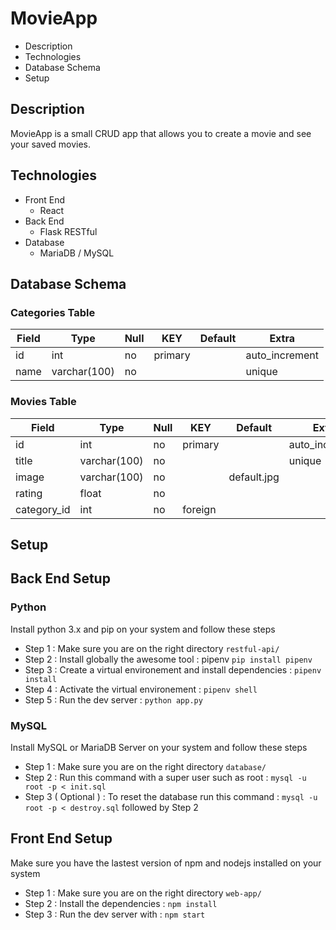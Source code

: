 # MovieApp

* Description
* Technologies
* Database Schema
* Setup

## Description

MovieApp is a small CRUD app that allows you to create a movie and see your saved movies.

## Technologies 

* Front End
	* React 
* Back End 
	* Flask RESTful
* Database
	* MariaDB / MySQL

## Database Schema

### Categories Table

| Field | Type         | Null | KEY     | Default | Extra          |
|-------|--------------|------|---------|---------|----------------|
| id    | int          | no   | primary |         | auto_increment |
| name  | varchar(100) | no   |         |         | unique         |

### Movies Table

| Field       | Type         | Null | KEY     | Default     | Extra          |
|-------------|--------------|------|---------|-------------|----------------|
| id          | int          | no   | primary |             | auto_increment |
| title       | varchar(100) | no   |         |             | unique         |
| image       | varchar(100) | no   |         | default.jpg |                |
| rating      | float        | no   |         |             |                |
| category_id | int          | no   | foreign |             |                |

## Setup

## Back End Setup

### Python

Install python 3.x and pip on your system and follow these steps

* Step 1 : Make sure you are on the right directory ```restful-api/```
* Step 2 : Install globally the awesome tool : pipenv ```pip install pipenv```
* Step 3 : Create a virtual environement and install dependencies : ```pipenv install```
* Step 4 : Activate the virtual environement : ```pipenv shell```
* Step 5 : Run the dev server : ```python app.py```

### MySQL

Install MySQL or MariaDB Server on your system and follow these steps

* Step 1 : Make sure you are on the right directory ```database/```
* Step 2 : Run this command with a super user such as root : ```mysql -u root -p < init.sql```
* Step 3 ( Optional ) : To reset the database run this command : ```mysql -u root -p < destroy.sql```
followed by Step 2

## Front End Setup

Make sure you have the lastest version of npm and nodejs installed on your system

* Step 1 : Make sure you are on the right directory ```web-app/```
* Step 2 : Install the dependencies : ```npm install```
* Step 3 : Run the dev server with : ```npm start```

